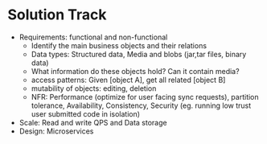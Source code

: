 # Solution Track
* Requirements: functional and non-functional
   * Identify the main business objects and their relations
   * Data types: Structured data, Media and blobs (jar,tar files, binary data)
  * What information do these objects hold? Can it contain media?
  * access patterns: Given [object A], get all related [object B]
  * mutability of objects: editing, deletion
  * NFR: Performance (optimize for user facing sync requests), partition tolerance, Availability, Consistency, Security (eg. running low trust user submitted code in isolation)
* Scale: Read and write QPS and Data storage
* Design: Microservices
